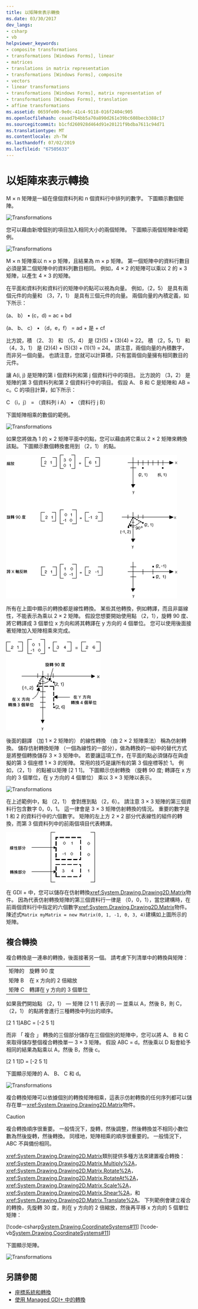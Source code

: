 ```yaml
---
title: 以矩陣來表示轉換
ms.date: 03/30/2017
dev_langs:
- csharp
- vb
helpviewer_keywords:
- composite transformations
- transformations [Windows Forms], linear
- matrices
- translations in matrix representation
- transformations [Windows Forms], composite
- vectors
- linear transformations
- transformations [Windows Forms], matrix representation of
- transformations [Windows Forms], translation
- affine transformations
ms.assetid: 0659fe00-9e0c-41c4-9118-016f2404c905
ms.openlocfilehash: ceaad7b4bb5a70a890d261e39bc608becb388c17
ms.sourcegitcommit: b1cfd260928d464d91e20121f9bdba7611c94d71
ms.translationtype: MT
ms.contentlocale: zh-TW
ms.lasthandoff: 07/02/2019
ms.locfileid: "67505633"
---
```

# <a name="matrix-representation-of-transformations"></a>以矩陣來表示轉換
M × n 矩陣是一組在億個資料列和 n 個資料行中排列的數字。 下圖顯示數個矩陣。  
  
 ![Transformations](./media/aboutgdip05-art04.gif "AboutGdip05_art04")  
  
 您可以藉由新增個別的項目加入相同大小的兩個矩陣。 下圖顯示兩個矩陣新增範例。  
  
 ![Transformations](./media/aboutgdip05-art05.gif "AboutGdip05_art05")  
  
 M × n 矩陣乘以 n × p 矩陣，且結果為 m × p 矩陣。 第一個矩陣中的資料行數目必須是第二個矩陣中的資料列數目相同。 例如，4 × 2 的矩陣可以乘以 2 的 × 3 矩陣，以產生 4 × 3 的矩陣。  
  
 在平面和資料列和資料行的矩陣中的點可以視為向量。 例如，（2，5） 是具有兩個元件的向量和 （3，7，1） 是具有三個元件的向量。 兩個向量的內積定義，如下所示：  
  
 (a、 b） • (c，d) = ac + bd  
  
 (a、 b、 c） • （d，e，f） = ad + 是 + cf  
  
 比方說，積 （2、 3） 和 （5，4） 是 (2)(5) + (3)(4) = 22。 積 （2，5，1） 和 （4，3，1） 是 (2)(4) + (5)(3) + (1)(1) = 24。 請注意，兩個向量的內積數字，而非另一個向量。 也請注意，您就可以計算積，只有當兩個向量擁有相同數目的元件。  
  
 讓 A(i, j) 是矩陣的第 i 個資料列和第 j 個資料行中的項目。 比方說的 （3，2） 是矩陣的第 3 個資料列和第 2 個資料行中的項目。 假設 A、 B 和 C 是矩陣和 AB = c。C 的項目計算，如下所示：  
  
 C （i，j） = （資料列 i A） • （資料行 j B）  
  
 下圖矩陣相乘的數個的範例。  
  
 ![Transformations](./media/aboutgdip05-art06.gif "AboutGdip05_art06")  
  
 如果您將做為 1 的 × 2 矩陣平面中的點，您可以藉由將它乘以 2 × 2 矩陣來轉換該點。 下圖顯示數個轉換套用到 （2，1） 的點。  
  
 ![Transformations](./media/aboutgdip05-art07.gif "AboutGdip05_art07")  
  
 所有在上圖中顯示的轉換都是線性轉換。 某些其他轉換，例如轉譯，而且非屬線性，不能表示為乘以 2 × 2 矩陣。 假設您想要開始使用點 （2，1），旋轉 90 度、 將它轉譯成 3 個單位 x 方向和將其轉譯在 y 方向的 4 個單位。 您可以使用後面接著矩陣加入矩陣相乘來完成。  
  
 ![Transformations](./media/aboutgdip05-art08.gif "AboutGdip05_art08")  
  
 後面的翻譯 （加 1 × 2 矩陣的） 的線性轉換 （由 2 × 2 矩陣乘法） 稱為仿射轉換。 儲存仿射轉換矩陣 （一個為線性的一部分），做為轉換的一組中的替代方式是將整個轉換儲存 3 × 3 矩陣中。 若要讓這項工作，在平面的點必須儲存在與虛擬的第 3 個座標 1 × 3 的矩陣。 常用的技巧是讓所有的第 3 個座標等於 1。 例如，（2，1） 的點被以矩陣 [2 1 1]。 下圖顯示仿射轉換 （旋轉 90 度; 轉譯在 x 方向的 3 個單位，在 y 方向的 4 個單位） 乘以 3 × 3 矩陣以表示。  
  
 ![Transformations](./media/aboutgdip05-art09.gif "AboutGdip05_art09")  
  
 在上述範例中，點 （2，1） 會對應到點 （2，6）。 請注意 3 × 3 矩陣的第三個資料行包含數字 0，0，1。 這一律會是 3 × 3 矩陣仿射轉換的情況。 重要的數字是 1 和 2 的資料行中的六個數字。 矩陣的左上方 2 × 2 部分代表線性的組件的轉換，而第 3 個資料列中的前兩個項目代表轉譯。  
  
 ![Transformations](./media/aboutgdip05-art10.gif "AboutGdip05_art10")  
  
 在 GDI + 中，您可以儲存在仿射轉換<xref:System.Drawing.Drawing2D.Matrix>物件。 因為代表仿射轉換矩陣的第三個資料行一律是 （0，0，1），當您建構時，在前兩個資料行中指定的六個數字<xref:System.Drawing.Drawing2D.Matrix>物件。 陳述式`Matrix myMatrix = new Matrix(0, 1, -1, 0, 3, 4)`建構如上圖所示的矩陣。  
  
## <a name="composite-transformations"></a>複合轉換  
 複合轉換是一連串的轉換，後面接著另一個。 請考慮下列清單中的轉換與矩陣：  
  
|||  
|-|-|  
|矩陣的|旋轉 90 度|  
|矩陣 B|在 x 方向的 2 倍縮放|  
|矩陣 C|轉譯在 y 方向的 3 個單位|  
  
 如果我們開始點 （2，1） — 矩陣 [2 1 1] 表示的 — 並乘以 A，然後 B，則 C，（2，1） 的點將會進行三種轉換中列出的順序。  
  
 [2 1 1]ABC = [-2 5 1]  
  
 而非 「 複合 」 轉換的三個部分儲存在三個個別的矩陣中，您可以將 A、 B 和 C 來取得儲存整個複合轉換單一 3 × 3 矩陣。 假設 ABC = d。然後乘以 D 點會給予相同的結果為點乘以 A，然後 B，然後 c。  
  
 [2 1 1]D = [-2 5 1]  
  
 下圖顯示矩陣的 A、 B、 C 和 d。  
  
 ![Transformations](./media/aboutgdip05-art12.gif "AboutGdip05_art12")  
  
 複合轉換矩陣可以依據個別的轉換矩陣相乘，這表示仿射轉換的任何序列都可以儲存在單一<xref:System.Drawing.Drawing2D.Matrix>物件。  
  
> [!CAUTION]
>  複合轉換順序很重要。 一般情況下，旋轉，然後調整，然後轉換並不相同小數位數為然後旋轉，然後轉換。 同樣地，矩陣相乘的順序很重要的。 一般情況下，ABC 不與備份相同。  
  
 <xref:System.Drawing.Drawing2D.Matrix>類別提供多種方法來建置複合轉換： <xref:System.Drawing.Drawing2D.Matrix.Multiply%2A>， <xref:System.Drawing.Drawing2D.Matrix.Rotate%2A>， <xref:System.Drawing.Drawing2D.Matrix.RotateAt%2A>， <xref:System.Drawing.Drawing2D.Matrix.Scale%2A>， <xref:System.Drawing.Drawing2D.Matrix.Shear%2A>，和<xref:System.Drawing.Drawing2D.Matrix.Translate%2A>。 下列範例會建立複合的轉換，先旋轉 30 度，則在 y 方向的 2 倍縮放，然後再平移 x 方向的 5 個單位矩陣：  
  
 [!code-csharp[System.Drawing.CoordinateSystems#11](~/samples/snippets/csharp/VS_Snippets_Winforms/System.Drawing.CoordinateSystems/CS/Class1.cs#11)]
 [!code-vb[System.Drawing.CoordinateSystems#11](~/samples/snippets/visualbasic/VS_Snippets_Winforms/System.Drawing.CoordinateSystems/VB/Class1.vb#11)]  
  
 下圖顯示矩陣。  
  
 ![Transformations](./media/aboutgdip05-art13.gif "AboutGdip05_art13")  
  
## <a name="see-also"></a>另請參閱

- [座標系統和轉換](coordinate-systems-and-transformations.md)
- [使用 Managed GDI+ 中的轉換](using-transformations-in-managed-gdi.md)
